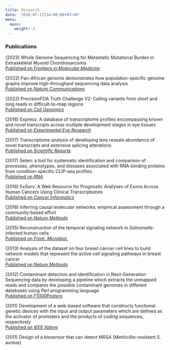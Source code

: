 ```yaml
---
title: Research
date: '2018-07-21T14:00:00+03:00'
menu:
  main:
    weight: 3
---
```


### Publications

(2023) Whole Genome Sequencing for Metastatic Mutational Burden in Extraskeletal Myxoid Chondrosarcoma  
[Published on *Frontiers in Molecular Medicine*](https://www.frontiersin.org/articles/10.3389/fmmed.2023.1152550/abstract)

(2022) Pan-African genome demonstrates how population-specific genome graphs improve high-throughput sequencing data analysis  
[Published on *Nature Communications*](https://www.nature.com/articles/s41467-022-31724-3)

(2022) PrecisionFDA Truth Challenge V2: Calling variants from short and long reads in difficult-to-map regions  
[Published on *Cell Genomics*](https://www.sciencedirect.com/science/article/pii/S2666979X22000581)

(2018) Express: A database of transcriptome profiles encompassing known and novel transcripts across multiple development stages in eye tissues  
[Published on *Experimental Eye Research*](https://www.sciencedirect.com/science/article/pii/S0014483516305607)

(2017) Transcriptome analysis of developing lens reveals abundance of novel transcripts and extensive splicing alterations  
[Published on *Scientific Reports*](https://www.nature.com/articles/s41598-017-10615-4)

(2017) Seten: a tool for systematic identification and comparison of processes, phenotypes, and diseases associated with RNA-binding proteins from condition-specific CLIP-seq profiles.  
[Published on *RNA*](http://rnajournal.cshlp.org/content/23/6/836.long)

(2016) ExSurv: A Web Resource for Prognostic Analyses of Exons Across Human Cancers Using Clinical Transcriptomes  
[Published on *Cancer Informatics*](http://insights.sagepub.com/exsurv-a-web-resource-for-prognostic-analyses-of-exons-across-human-ca-article-a5821-abstract?article_id=5821)

(2016) Inferring causal molecular networks: empirical assessment through a community-based effort  
[Published on *Nature Methods*](https://www.nature.com/articles/nmeth.3773)

(2015) Reconstruction of the temporal signaling network in *Salmonella*-infected human cells  
[Published on *Front. Microbiol.*](http://journal.frontiersin.org/article/10.3389/fmicb.2015.00730/abstract)

(2013) Analysis of the dataset on four breast cancer cell lines to build network models that represent the active cell signaling pathways in breast cancer  
[Published on *Nature Methods*](http://www.nature.com/nmeth/journal/v13/n4/full/nmeth.3773.html)

(2012) Contaminant detection and identification in Next-Generation Sequencing data by developing a pipeline which extracts the unmapped reads and compares the possible contaminant genomes in different databases using Perl programming language  
[Published on *F1000Posters*](http://f1000.com/posters/browse/summary/1094020)

(2011) Development of a web-based software that constructs functional genetic devices with the input and output parameters which are defined as the activator of promoters and the products of coding sequences, respectively  
[Published on *IEEE Xplore*](http://ieeexplore.ieee.org/xpl/articleDetails.jsp?arnumber=6209054)

(2011) Design of a biosensor that can detect MRSA (Methicillin-resistant S. aureus)
